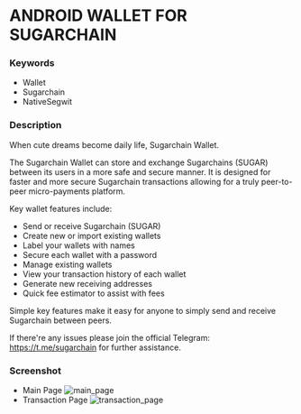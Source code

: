 # ANDROID WALLET FOR SUGARCHAIN

### Keywords
- Wallet
- Sugarchain
- NativeSegwit

### Description
When cute dreams become daily life, Sugarchain Wallet.

The Sugarchain Wallet can store and exchange Sugarchains (SUGAR) between its users in a more safe and secure manner. It is designed for faster and more secure Sugarchain transactions allowing for a truly peer-to-peer micro-payments platform.

Key wallet features include:
- Send or receive Sugarchain (SUGAR)
- Create new or import existing wallets
- Label your wallets with names
- Secure each wallet with a password
- Manage existing wallets
- View your transaction history of each wallet
- Generate new receiving addresses
- Quick fee estimator to assist with fees

Simple key features make it easy for anyone to simply send and receive Sugarchain between peers.

If there're any issues please join the official Telegram: https://t.me/sugarchain for further assistance.

### Screenshot
- Main Page
![main_page](https://github.com/sugarchain-project/translation_android_wallet/blob/master/screenshot/Screenshot-1.png?raw=true)
- Transaction Page
![transaction_page](https://github.com/sugarchain-project/translation_android_wallet/blob/master/screenshot/Screenshot-5.png?raw=true)
